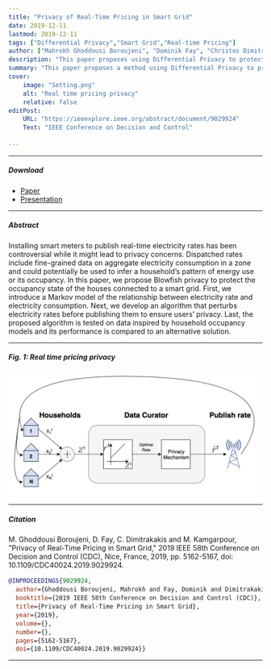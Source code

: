 ```yaml
---
title: "Privacy of Real-Time Pricing in Smart Grid" 
date: 2019-12-11
lastmod: 2019-12-11
tags: ["Differential Privacy","Smart Grid","Real-time Pricing"]
author: ["Mahrokh Ghoddousi Boroujeni", "Dominik Fay", "Christos Dimitrakakis", "Maryam Kamgarpour"]
description: "This paper proposes using Differential Privacy to protect household occupancy states in smart grids by perturbing electricity rates before publication, demonstrated through a Markov model and tested on data inspired by household occupancy models. In the IEEE Conference on Decision and Control, 2019." 
summary: "This paper proposes a method using Differential Privacy to protect household occupancy states in smart grids by perturbing electricity rates, utilizing a Markov model, and demonstrating its effectiveness through comparative testing on data inspired by household occupancy models." 
cover:
    image: "Setting.png"
    alt: "Real time pricing privacy"
    relative: false
editPost:
    URL: "https://ieeexplore.ieee.org/abstract/document/9029924"
    Text: "IEEE Conference on Decision and Control"

---
```


---

##### Download

+ [Paper](Privacy_of_Real-Time_Pricing_in_Smart_Grid.pdf)
+ [Presentation](CDC_2019_Presentation.pdf)

---

##### Abstract

Installing smart meters to publish real-time electricity rates has been controversial while it might lead to
privacy concerns. Dispatched rates include fine-grained data
on aggregate electricity consumption in a zone and could
potentially be used to infer a household’s pattern of energy use
or its occupancy. In this paper, we propose Blowfish privacy to
protect the occupancy state of the houses connected to a smart
grid. First, we introduce a Markov model of the relationship
between electricity rate and electricity consumption. Next, we
develop an algorithm that perturbs electricity rates before
publishing them to ensure users’ privacy. Last, the proposed
algorithm is tested on data inspired by household occupancy
models and its performance is compared to an alternative
solution.

---

##### Fig. 1: Real time pricing privacy

![](Setting.png)

---

##### Citation

M. Ghoddousi Boroujeni, D. Fay, C. Dimitrakakis and M. Kamgarpour, "Privacy of Real-Time Pricing in Smart Grid," 2019 IEEE 58th Conference on Decision and Control (CDC), Nice, France, 2019, pp. 5162-5167, doi: 10.1109/CDC40024.2019.9029924.

```BibTeX
@INPROCEEDINGS{9029924,
  author={Ghoddousi Boroujeni, Mahrokh and Fay, Dominik and Dimitrakakis, Christos and Kamgarpour, Maryam},
  booktitle={2019 IEEE 58th Conference on Decision and Control (CDC)}, 
  title={Privacy of Real-Time Pricing in Smart Grid}, 
  year={2019},
  volume={},
  number={},
  pages={5162-5167},
  doi={10.1109/CDC40024.2019.9029924}}

```

---

